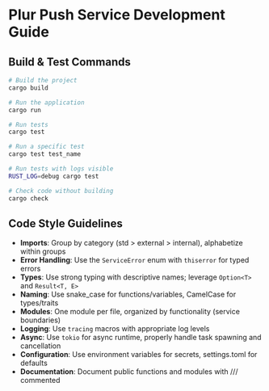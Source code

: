 # Plur Push Service Development Guide

## Build & Test Commands
```bash
# Build the project
cargo build

# Run the application
cargo run

# Run tests
cargo test

# Run a specific test
cargo test test_name

# Run tests with logs visible
RUST_LOG=debug cargo test

# Check code without building
cargo check
```

## Code Style Guidelines
- **Imports**: Group by category (std > external > internal), alphabetize within groups
- **Error Handling**: Use the `ServiceError` enum with `thiserror` for typed errors
- **Types**: Use strong typing with descriptive names; leverage `Option<T>` and `Result<T, E>`
- **Naming**: Use snake_case for functions/variables, CamelCase for types/traits
- **Modules**: One module per file, organized by functionality (service boundaries)
- **Logging**: Use `tracing` macros with appropriate log levels
- **Async**: Use `tokio` for async runtime, properly handle task spawning and cancellation
- **Configuration**: Use environment variables for secrets, settings.toml for defaults
- **Documentation**: Document public functions and modules with /// commented